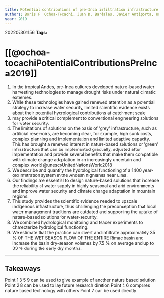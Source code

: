 ```yaml
---
title: Potential contributions of pre-Inca infiltration infrastructure to Andean water security
authors: Boris F. Ochoa-Tocachi, Juan D. Bardales, Javier Antiporta, Katya Pérez, Luis Acosta, Feng Mao, Zed Zulkafli, Junior Gil-Ríos, Oscar Angulo, Sam Grainger, Gena Gammie, Bert De Bièvre, Wouter Buytaert
year: 2019
---
```



202207301156
**Tags:** 

# [[@ochoa-tocachiPotentialContributionsPreInca2019]]

1. In the tropical Andes, pre-Inca cultures developed nature-based water harvesting technologies to manage drought risks under natural climatic extremes.
2. While these technologies have gained renewed attention as a potential strategy to increase water security, limited scientific evidence exists about their potential hydrological contributions at catchment scale
3. may provide a critical complement to conventional engineering solutions for water security.
4. The limitations of solutions on the basis of 'grey' infrastructure, such as artificial reservoirs, are becoming clear, for example, high sunk costs, complex planning and implementation and limited adaptive capacity. This has brought a renewed interest in nature-based solutions or 'green' infrastructure that can be implemented gradually, adjusted after implementation and provide several benefits that make them compatible with climate change adaptation in an increasingly uncertain and complex world @unescoUnitedNationsWorld2018
5. We describe and quantify the hydrological functioning of a 1400 year-old infiltration system in the Andean highlands near Lima.
6. Our findings are essential to design nature-based solutions that increase the reliability of water supply in highly seasonal and arid environments and improve water security and climate change adaptation in mountain regions.
7. This study provides the scientific evidence needed to upscale indigenous infrastructure, thus challenging the preconception that local water management traditions are outdated and supporting the uptake of nature-based solutions for water-security.
8. We combined hydrological monitoring and teacer experiments to charecterize hydrological functioning.
9. We estimate that the practice can divert and infiltrate approximately 35 % OF THE WET SEASON FLOW OF THE ENTIRE Rimac basin and increase the basin dry-season volumes by 7.5 % on average and up to 33 % during the early dry months.



---
## Takeaways
Point 1 3 5 9 can be used to give example of another nature based solution
Point 2 8 can be used to lay future research diretion
Point 4 6 compares nature based technology with others
Point 7 can be used directly

